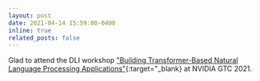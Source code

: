 ```yaml
---
layout: post
date: 2021-04-14 15:59:00-0400
inline: true
related_posts: false
---
```


Glad to attend the DLI workshop ["Building Transformer-Based Natural Language Processing Applications"](https://courses.nvidia.com/certificates/52214c2d68c54a26afdd263586b3be63/){:target="\_blank} at NVIDIA GTC 2021.
